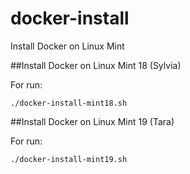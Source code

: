 # docker-install
Install Docker on Linux Mint

##Install Docker on Linux Mint 18 (Sylvia)

For run:

`./docker-install-mint18.sh`

##Install Docker on Linux Mint 19 (Tara)

For run: 

`./docker-install-mint19.sh`
